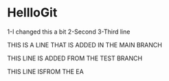 # HellloGit
1-I changed this a bit
2-Second
3-Third line


THIS IS A LINE THAT IS ADDED IN THE MAIN BRANCH

THIS LINE IS ADDED FROM THE TEST BRANCH

THIS LINE ISFROM THE EA
